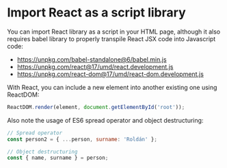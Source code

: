 # Import React as a script library

You can import React library as a script in your HTML page, although it also requires babel library to properly transpile React JSX code into Javascript code:

- https://unpkg.com/babel-standalone@6/babel.min.js
- https://unpkg.com/react@17/umd/react.development.js
- https://unpkg.com/react-dom@17/umd/react-dom.development.js

With React, you can include a new element into another existing one using ReactDOM:

```javascript
ReactDOM.render(element, document.getElementById('root'));
```

Also note the usage of ES6 spread operator and object destructuring:

```javascript
// Spread operator
const person2 = { ...person, surname: 'Roldán' };

// Object destructuring
const { name, surname } = person; 
```
